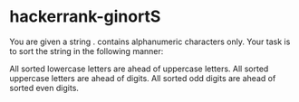 # hackerrank-ginortS
You are given a string .
 contains alphanumeric characters only.
 Your task is to sort the string  in the following manner:

All sorted lowercase letters are ahead of uppercase letters.
All sorted uppercase letters are ahead of digits.
All sorted odd digits are ahead of sorted even digits.
